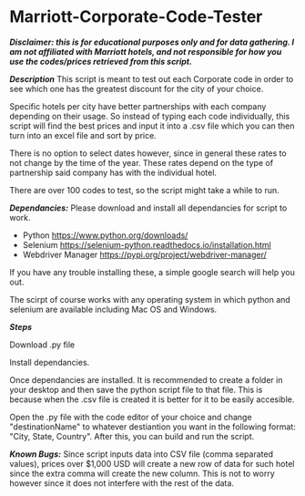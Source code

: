 # Marriott-Corporate-Code-Tester
***Disclaimer: this is for educational purposes only and for data gathering. I am not affiliated with Marriott hotels, and not responsible for how you use the codes/prices retrieved from this script.***

***Description***
This script is meant to test out each Corporate code in order to see which one has the greatest discount for the city of your choice. 

Specific hotels per city have better partnerships with each company depending on their usage. So instead of typing each code individually, this script will find the best prices and input it into a .csv file which you can then turn into an excel file and sort by price. 

There is no option to select dates however, since in general these rates to not change by the time of the year. These rates depend on the type of partnership said company has with the individual hotel. 

There are over 100 codes to test, so the script might take a while to run. 

***Dependancies:***
Please download and install all dependancies for script to work.
- Python https://www.python.org/downloads/
- Selenium https://selenium-python.readthedocs.io/installation.html
- Webdriver Manager https://pypi.org/project/webdriver-manager/

If you have any trouble installing these, a simple google search will help you out.

The scirpt of course works with any operating system in which python and selenium are available including Mac OS and Windows.


***Steps***


Download .py file 

Install dependancies. 

Once dependancies are installed. It is recommended to create a folder in your desktop and then save the python script file to that file. This is because when the .csv file is created it is better for it to be easily accesible. 

Open the .py file with the code editor of your choice and change "destinationName" to whatever destiantion you want in the following format: "City, State, Country". After this, you can build and run the script. 


***Known Bugs:***
Since script inputs data into CSV file (comma separated values), prices over $1,000 USD will create a new row of data for such hotel since the extra comma will create the new column. This is not to worry however since it does not interfere with the rest of the data. 




